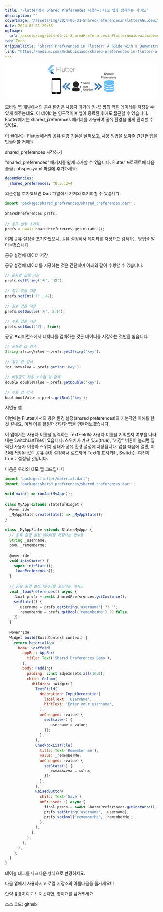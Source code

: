 ```yaml
---
title: "Flutter에서 Shared Preferences 사용하기 데모 앱과 함께하는 가이드"
description: ""
coverImage: "/assets/img/2024-06-21-SharedPreferencesinFlutterAGuidewithaDemonstrativeApp_0.png"
date: 2024-06-21 20:38
ogImage: 
  url: /assets/img/2024-06-21-SharedPreferencesinFlutterAGuidewithaDemonstrativeApp_0.png
tag: Tech
originalTitle: "Shared Preferences in Flutter: A Guide with a Demonstrative App"
link: "https://medium.com/@ndubuisiaso/shared-preferences-in-flutter-a-guide-with-a-demonstrative-app-e03582ccce9a"
---
```



![image](/assets/img/2024-06-21-SharedPreferencesinFlutterAGuidewithaDemonstrativeApp_0.png)

모바일 앱 개발에서의 공유 환경은 사용자 기기에 키-값 쌍의 작은 데이터를 저장할 수 있게 해주는데요. 이 데이터는 영구적이며 앱이 종료된 후에도 접근할 수 있습니다. Flutter에서는 shared_preferences 패키지를 사용하여 공유 환경을 쉽게 관리할 수 있어요.

이 글에서는 Flutter에서의 공유 환경 기본을 살펴보고, 사용 방법을 보여줄 간단한 앱을 만들어볼 거에요.

shared_preferences 시작하기

<div class="content-ad"></div>

"shared_preferences" 패키지를 쉽게 추가할 수 있습니다. Flutter 프로젝트에 다음 줄을 pubspec.yaml 파일에 추가하세요:

```yaml
dependencies:
  shared_preferences: ^0.5.12+4
```

의존성을 추가했으면 Dart 파일에서 가져와 초기화할 수 있습니다:

```dart
import 'package:shared_preferences/shared_preferences.dart';

SharedPreferences prefs;

// 공유 설정 초기화
prefs = await SharedPreferences.getInstance();
```

<div class="content-ad"></div>

이제 공유 설정을 초기화했으니, 공유 설정에서 데이터를 저장하고 검색하는 방법을 알아보겠습니다.

공유 설정에 데이터 저장

공유 설정에 데이터를 저장하는 것은 간단하며 아래와 같이 수행할 수 있습니다:

```js
// 문자열 값을 저장
prefs.setString('키', '값');

// 정수 값을 저장
prefs.setInt('키', 42);

// 실수 값을 저장
prefs.setDouble('키', 3.14);

// 부울 값을 저장
prefs.setBool('키', true);
```

<div class="content-ad"></div>

공유 프리퍼런스에서 데이터를 검색하는 것은 데이터를 저장하는 것만큼 쉽습니다:

```js
// 문자열 값 검색
String stringValue = prefs.getString('key');

// 정수 값 검색
int intValue = prefs.getInt('key');

// 배정밀도 부동 소수점 값 검색
double doubleValue = prefs.getDouble('key');

// 부울 값 검색
bool boolValue = prefs.getBool('key');
```

시연용 앱

<div class="content-ad"></div>

이번에는 Flutter에서의 공유 환경 설정(shared preferences)의 기본적인 이해를 한 것 같네요. 이제 이를 활용한 간단한 앱을 만들어보겠습니다.

이 앱에서는 사용자 이름을 입력하는 TextField와 사용자 이름을 기억할지 여부를 나타내는 SwitchListTile이 있습니다. 스위치가 켜져 있고(true), "저장" 버튼이 눌리면 입력된 사용자 이름과 스위치 상태가 공유 환경 설정에 저장됩니다. 앱을 다음에 열면, 이전에 저장된 값이 공유 환경 설정에서 로드되어 Text에 표시되며, Switch는 여전히 true로 설정될 것입니다.

다음은 우리의 데모 앱 코드입니다:

```js
import 'package:flutter/material.dart';
import 'package:shared_preferences/shared_preferences.dart';

void main() => runApp(MyApp());

class MyApp extends StatefulWidget {
  @override
  _MyAppState createState() => _MyAppState();
}

class _MyAppState extends State<MyApp> {
  // 공유 환경 설정 데이터를 저장하는 변수들
  String _username;
  bool _rememberMe;

  @override
  void initState() {
    super.initState();
    _loadPreferences();
  }

  // 공유 환경 설정 데이터를 로드하는 메서드
  void _loadPreferences() async {
    final prefs = await SharedPreferences.getInstance();
    setState(() {
      _username = prefs.getString('username') ?? '';
      _rememberMe = prefs.getBool('rememberMe') ?? false;
    });
  }

  @override
  Widget build(BuildContext context) {
    return MaterialApp(
      home: Scaffold(
        appBar: AppBar(
          title: Text('Shared Preferences Demo'),
        ),
        body: Padding(
          padding: const EdgeInsets.all(16.0),
          child: Column(
            children: <Widget>[
              TextField(
                decoration: InputDecoration(
                  labelText: 'Username',
                  hintText: 'Enter your username',
                ),
                onChanged: (value) {
                  setState(() {
                    _username = value;
                  });
                },
              ),
              CheckboxListTile(
                title: Text('Remember me'),
                value: _rememberMe,
                onChanged: (value) {
                  setState(() {
                    _rememberMe = value;
                  });
                },
              ),
              RaisedButton(
                child: Text('Save'),
                onPressed: () async {
                  final prefs = await SharedPreferences.getInstance();
                  prefs.setString('username', _username);
                  prefs.setBool('rememberMe', _rememberMe);
                },
              ),
            ],
          ),
        ),
      ),
    );
  }
}
```

<div class="content-ad"></div>

테이블 태그를 마크다운 형식으로 변경하세요.

<div class="content-ad"></div>

다음 앱에서 사용하시고 로컬 저장소의 아름다움을 즐기세요!!!

만약 유용하다고 느끼신다면, 좋아요를 남겨주세요

소스 코드: github